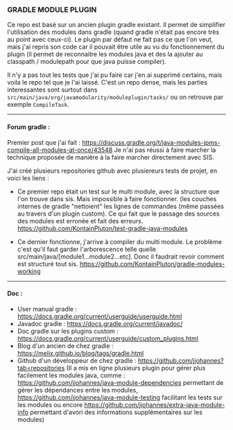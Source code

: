 ### GRADLE MODULE PLUGIN

Ce repo est basé sur un ancien plugin gradle existant. Il permet de simplifier l'utilisation des modules dans gradle (quand gradle n'était pas encore très au point avec ceux-ci). Le plugin par défaut ne fait pas ce que l'on veut, mais j'ai repris son code car il pouvait être utile au vu du fonctionnement du plugin (il permet de reconnaitre les modules java et des la ajouter au classpath / modulepath pour que java puisse compiler). 

Il n'y a pas tout les tests que j'ai pu faire car j'en ai supprimé certains, mais voila le repo tel que je l'ai laissé. C'est un repo dense, mais les parties interessantes sont surtout dans `src/main/java/org/javamodularity/moduleplugin/tasks/` ou on retrouve par exemple `CompileTask`.

--------------------

#### Forum gradle :

Premier post que j'ai fait :
https://discuss.gradle.org/t/java-modules-jpms-compile-all-modules-at-once/43548
Je n'ai pas réussi à faire marcher la technique proposée de manière à la faire marcher directement avec SIS.

J'ai créé plusieurs repositories github avec plusiereurs tests de projet, en voici les liens :

- Ce premier repo était un test sur le multi module, avec la structure que l'on trouve dans sis. Mais impossible à faire fonctionner. (les couches internes de gradle "nettoient" les lignes de commandes (même passées au travers d'un plugin custom). Ce qui fait que le passage des sources des modules est erronée et fait des erreurs.
https://github.com/KontainPluton/test-gradle-java-modules

- Ce dernier fonctionne, j'arrive à compiler du multi module. Le problème c'est qu'il faut garder l'arborescence telle quelle src/main/java/[module1...module2...etc]. Donc il faudrait revoir comment est structuré tout sis.
 https://github.com/KontainPluton/gradle-modules-working 

--------------------

#### Doc :

- User manual gradle : https://docs.gradle.org/current/userguide/userguide.html
- Javadoc gradle : https://docs.gradle.org/current/javadoc/
- Doc gradle sur les plugins custom : https://docs.gradle.org/current/userguide/custom_plugins.html
- Blog d'un ancien de chez gradle : https://melix.github.io/blog/tags/gradle.html
- Github d'un développeur de chez gradle : https://github.com/jjohannes?tab=repositories (Il a mis en ligne plusieurs plugin pour gérer plus facilement les modules java, comme : https://github.com/jjohannes/java-module-dependencies permettant de gérer les dépendances entre les modules, https://github.com/jjohannes/java-module-testing facilitant les tests sur les modules ou encore https://github.com/jjohannes/extra-java-module-info permettant d'avori des informations supplémentaires sur les modules)
